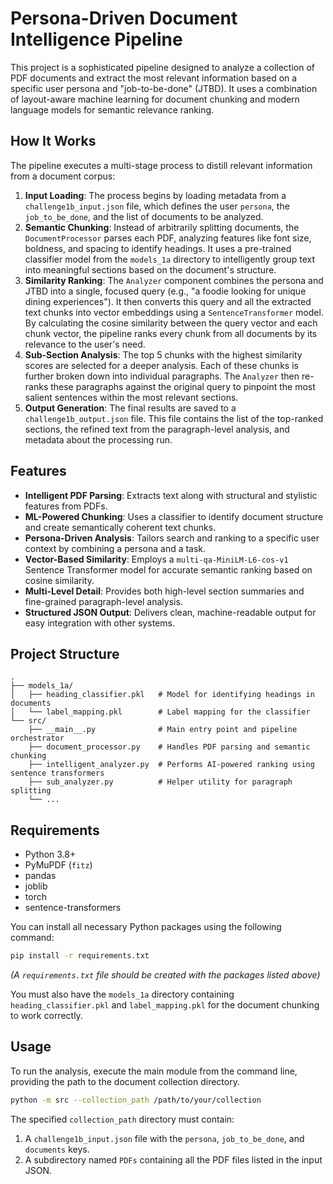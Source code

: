 # Persona-Driven Document Intelligence Pipeline

This project is a sophisticated pipeline designed to analyze a collection of PDF documents and extract the most relevant information based on a specific user persona and "job-to-be-done" (JTBD). It uses a combination of layout-aware machine learning for document chunking and modern language models for semantic relevance ranking.

## How It Works

The pipeline executes a multi-stage process to distill relevant information from a document corpus:

1.  **Input Loading**: The process begins by loading metadata from a `challenge1b_input.json` file, which defines the user `persona`, the `job_to_be_done`, and the list of documents to be analyzed.
2.  **Semantic Chunking**: Instead of arbitrarily splitting documents, the `DocumentProcessor` parses each PDF, analyzing features like font size, boldness, and spacing to identify headings. It uses a pre-trained classifier model from the `models_1a` directory to intelligently group text into meaningful sections based on the document's structure.
3.  **Similarity Ranking**: The `Analyzer` component combines the persona and JTBD into a single, focused query (e.g., "a foodie looking for unique dining experiences"). It then converts this query and all the extracted text chunks into vector embeddings using a `SentenceTransformer` model. By calculating the cosine similarity between the query vector and each chunk vector, the pipeline ranks every chunk from all documents by its relevance to the user's need.
4.  **Sub-Section Analysis**: The top 5 chunks with the highest similarity scores are selected for a deeper analysis. Each of these chunks is further broken down into individual paragraphs. The `Analyzer` then re-ranks these paragraphs against the original query to pinpoint the most salient sentences within the most relevant sections.
5.  **Output Generation**: The final results are saved to a `challenge1b_output.json` file. This file contains the list of the top-ranked sections, the refined text from the paragraph-level analysis, and metadata about the processing run.

## Features

  - **Intelligent PDF Parsing**: Extracts text along with structural and stylistic features from PDFs.
  - **ML-Powered Chunking**: Uses a classifier to identify document structure and create semantically coherent text chunks.
  - **Persona-Driven Analysis**: Tailors search and ranking to a specific user context by combining a persona and a task.
  - **Vector-Based Similarity**: Employs a `multi-qa-MiniLM-L6-cos-v1` Sentence Transformer model for accurate semantic ranking based on cosine similarity.
  - **Multi-Level Detail**: Provides both high-level section summaries and fine-grained paragraph-level analysis.
  - **Structured JSON Output**: Delivers clean, machine-readable output for easy integration with other systems.

## Project Structure

```
.
├── models_1a/
│   ├── heading_classifier.pkl   # Model for identifying headings in documents
│   └── label_mapping.pkl        # Label mapping for the classifier
└── src/
    ├── __main__.py              # Main entry point and pipeline orchestrator
    ├── document_processor.py    # Handles PDF parsing and semantic chunking
    ├── intelligent_analyzer.py  # Performs AI-powered ranking using sentence transformers
    ├── sub_analyzer.py          # Helper utility for paragraph splitting
    └── ...
```

## Requirements

  - Python 3.8+
  - PyMuPDF (`fitz`)
  - pandas
  - joblib
  - torch
  - sentence-transformers

You can install all necessary Python packages using the following command:

```bash
pip install -r requirements.txt
```

*(A `requirements.txt` file should be created with the packages listed above)*

You must also have the `models_1a` directory containing `heading_classifier.pkl` and `label_mapping.pkl` for the document chunking to work correctly.

## Usage

To run the analysis, execute the main module from the command line, providing the path to the document collection directory.

```bash
python -m src --collection_path /path/to/your/collection
```

The specified `collection_path` directory must contain:

1.  A `challenge1b_input.json` file with the `persona`, `job_to_be_done`, and `documents` keys.
2.  A subdirectory named `PDFs` containing all the PDF files listed in the input JSON.